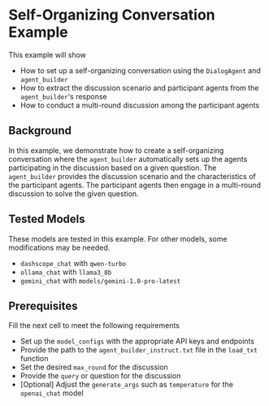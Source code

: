 # Self-Organizing Conversation Example

This example will show
- How to set up a self-organizing conversation using the `DialogAgent` and `agent_builder`
- How to extract the discussion scenario and participant agents from the `agent_builder`'s response
- How to conduct a multi-round discussion among the participant agents


## Background

In this example, we demonstrate how to create a self-organizing conversation where the `agent_builder` automatically sets up the agents participating in the discussion based on a given question. The `agent_builder` provides the discussion scenario and the characteristics of the participant agents. The participant agents then engage in a multi-round discussion to solve the given question.


## Tested Models

These models are tested in this example. For other models, some modifications may be needed.
- `dashscope_chat` with `qwen-turbo`
- `ollama_chat` with `llama3_8b`
- `gemini_chat` with `models/gemini-1.0-pro-latest`


## Prerequisites

Fill the next cell to meet the following requirements
- Set up the `model_configs` with the appropriate API keys and endpoints
- Provide the path to the `agent_builder_instruct.txt` file in the `load_txt` function
- Set the desired `max_round` for the discussion
- Provide the `query` or question for the discussion
- [Optional] Adjust the `generate_args` such as `temperature` for the `openai_chat` model